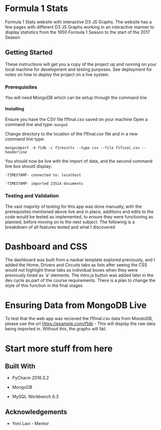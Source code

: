 # Formula 1 Stats
Formula 1 Stats website with interactive D3 JS Graphs. The website has a few pages with different D3 JS Graphs working in an interactive manner to display statistics from the 1950 Formula 1 Season to the start of the 2017 Season
## Getting Started
These instructions will get you a copy of the project up and running on your local machine for development and testing purposes. See deployment for notes on how to deploy the project on a live system.
### Prerequisites
You will need MongoDB which can be setup through the command line
#### Installing
Ensure you have the CSV file f1final.csv saved on your machine
Open a command line and type:
`mongod`

Change directory to the location of the f1final.csv file and in a new command line type:

`mongoimport -d f1db -c f1results --type csv --file f1final.csv --headerline`

You should now be live with the import of data, and the second command line box should display:

`-TIMESTAMP- connected to: localhost`

`-TIMESTAMP- imported 23514 documents`

### Testing and Validation
The vast majority of testing for this app was done manually, with the prerequisites mentioned above live and in place, additions and edits to the code would be tested as implemented, to ensure they were functioning as planned, before moving on to the next subject. The following is a breakdown of all features tested and what I discovered

# Dashboard and CSS
The dashboard was built from a navbar template explored previously, and I added the Home, Drivers and Circuits tabs as lists after seeing the CSS would not highlight these tabs as individual boxes when they were previously listed as 'a' elements. The intro.js button was added later in the dev cycle as part of the course requirements. There is a plan to change the style of this function in the final stages

# Ensuring Data from MongoDB Live
To test that the web app was recieved the f1final.csv data from MondoDB, please use the url https://example.com/f1db - This will display the raw data being imported in. Without this, the graphs will fail.

# Start more stuff from here

## Built With
* PyCharm 2016.3.2

* MongoDB

* MySQL Workbench 6.3

## Acknowledgements
* Yoni Lavi - Mentor
